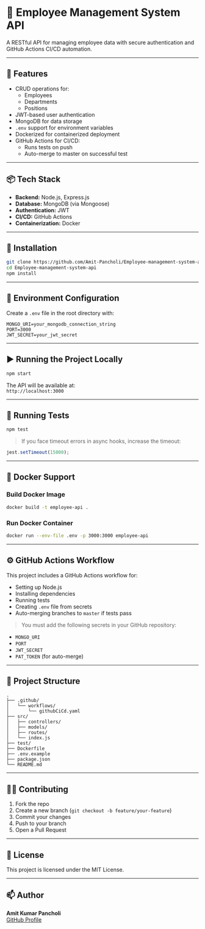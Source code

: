 # 🧾 Employee Management System API

A RESTful API for managing employee data with secure authentication and GitHub Actions CI/CD automation.

---

## 🚀 Features

- CRUD operations for:
  - Employees
  - Departments
  - Positions
- JWT-based user authentication
- MongoDB for data storage
- `.env` support for environment variables
- Dockerized for containerized deployment
- GitHub Actions for CI/CD:
  - Runs tests on push
  - Auto-merge to master on successful test

---

## 📦 Tech Stack

- **Backend:** Node.js, Express.js
- **Database:** MongoDB (via Mongoose)
- **Authentication:** JWT
- **CI/CD:** GitHub Actions
- **Containerization:** Docker

---

## 🔧 Installation

```bash
git clone https://github.com/Amit-Pancholi/Employee-management-system-api.git
cd Employee-management-system-api
npm install
```

---

## 🔐 Environment Configuration

Create a `.env` file in the root directory with:

```env
MONGO_URI=your_mongodb_connection_string
PORT=3000
JWT_SECRET=your_jwt_secret
```

---

## ▶️ Running the Project Locally

```bash
npm start
```

The API will be available at:  
`http://localhost:3000`

---

## 🧪 Running Tests

```bash
npm test
```

> If you face timeout errors in async hooks, increase the timeout:

```js
jest.setTimeout(15000);
```

---

## 🐳 Docker Support

### Build Docker Image

```bash
docker build -t employee-api .
```

### Run Docker Container

```bash
docker run --env-file .env -p 3000:3000 employee-api
```

---

## ⚙️ GitHub Actions Workflow

This project includes a GitHub Actions workflow for:

- Setting up Node.js
- Installing dependencies
- Running tests
- Creating `.env` file from secrets
- Auto-merging branches to `master` if tests pass

> You must add the following secrets in your GitHub repository:
- `MONGO_URI`
- `PORT`
- `JWT_SECRET`
- `PAT_TOKEN` (for auto-merge)

---

## 📁 Project Structure

```
.
├── .github/
│   └── workflows/
│       └── githubCiCd.yaml
├── src/
│   ├── controllers/
│   ├── models/
│   ├── routes/
│   └── index.js
├── test/
├── Dockerfile
├── .env.example
├── package.json
└── README.md
```

---

## 🧑‍💻 Contributing

1. Fork the repo
2. Create a new branch (`git checkout -b feature/your-feature`)
3. Commit your changes
4. Push to your branch
5. Open a Pull Request

---

## 📜 License

This project is licensed under the MIT License.

---

## 📫 Author

**Amit Kumar Pancholi**  
 [GitHub Profile](https://github.com/Amit-Pancholi)